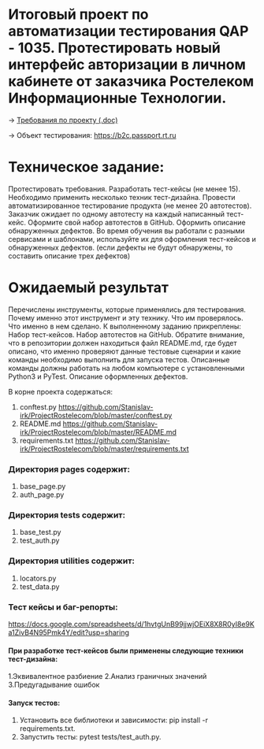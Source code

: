 # Итоговый проект по автоматизации тестирования QAP - 1035. Протестировать новый интерфейс авторизации в личном кабинете от заказчика Ростелеком Информационные Технологии.

→ [Требования по проекту (.doc)](https://docs.google.com/document/d/12yoTwHSTXxIUQQCH32OvlSd3QYUt_aQk/edit?usp=sharing&ouid=114302123057644378289&rtpof=true&sd=true)

→ Объект тестирования: https://b2c.passport.rt.ru

# Техническое задание:
Протестировать требования.
Разработать тест-кейсы (не менее 15). Необходимо применить несколько техник тест-дизайна.
Провести автоматизированное тестирование продукта (не менее 20 автотестов). Заказчик ожидает по одному автотесту на каждый написанный тест-кейс. Оформите свой набор автотестов в GitHub.
Оформить описание обнаруженных дефектов. Во время обучения вы работали с разными сервисами и шаблонами, используйте их для оформления тест-кейсов и обнаруженных дефектов. (если дефекты не будут обнаружены, то составить описание трех дефектов)

# Ожидаемый результат
Перечислены инструменты, которые применялись для тестирования.
Почему именно этот инструмент и эту технику.
Что им проверялось.
Что именно в нем сделано.
К выполненному заданию прикреплены:
Набор тест-кейсов.
Набор автотестов на GitHub. Обратите внимание, что в репозитории должен находиться файл README.md, где будет описано, что именно проверяют данные тестовые сценарии и какие команды необходимо выполнить для запуска тестов. Описанные команды должны работать на любом компьютере с установленными Python3 и PyTest.
Описание оформленных дефектов.

В корне проекта содержаться:
1. conftest.py https://github.com/Stanislav-irk/ProjectRostelecom/blob/master/conftest.py 
2. README.md https://github.com/Stanislav-irk/ProjectRostelecom/blob/master/README.md
3. requirements.txt https://github.com/Stanislav-irk/ProjectRostelecom/blob/master/requirements.txt

### Директория pages содержит:
1. base_page.py
2. auth_page.py

### Директория tests содержит:
1. base_test.py
2. test_auth.py

### Директория utilities содержит:
1. locators.py
2. test_data.py

### Тест кейсы и баг-репорты:
https://docs.google.com/spreadsheets/d/1hvtgUnB99jjwjOEiX8X8R0yI8e9Ka1ZivB4N95Pmk4Y/edit?usp=sharing

#### При разработке тест-кейсов были применены следующие техники тест-дизайна:
1.Эквивалентное разбиение
2.Анализ граничных значений
3.Предугадывание ошибок

#### Запуск тестов:
1. Установить все библиотеки и зависимости: pip install -r requirements.txt.
2. Запустить тесты: pytest tests/test_auth.py.
